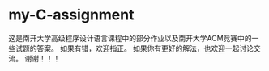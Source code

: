 # my-C-assignment
这是南开大学高级程序设计语言课程中的部分作业以及南开大学ACM竞赛中的一些试题的答案。
如果有错，欢迎指正。
如果你有更好的解法，也欢迎一起讨论交流。
谢谢！！！
